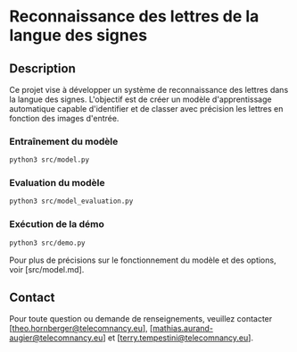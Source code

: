# Reconnaissance des lettres de la langue des signes

## Description
Ce projet vise à développer un système de reconnaissance des lettres dans la langue des signes. L'objectif est de créer un modèle d'apprentissage automatique capable d'identifier et de classer avec précision les lettres en fonction des images d'entrée.

### Entraînement du modèle
```bash
python3 src/model.py
```

### Evaluation du modèle
```bash
python3 src/model_evaluation.py
```

### Exécution de la démo
```bash
python3 src/demo.py
```

Pour plus de précisions sur le fonctionnement du modèle et des options, voir [src/model.md].

## Contact
Pour toute question ou demande de renseignements, veuillez contacter [theo.hornberger@telecomnancy.eu], [mathias.aurand-augier@telecomnancy.eu] et [terry.tempestini@telecomnancy.eu].
